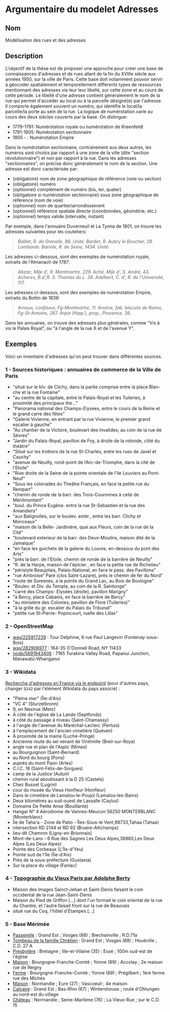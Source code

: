 # Argumentaire du modelet Adresses

## Nom
Modélisation des rues et des adresses

## Description

L'objectif de la thèse est de proposer une approche pour créer une base de connaissances d'adresses et de rues allant de la fin du XVIIIe siècle aux années 1950, sur la ville de Paris. Cette base doit notamment pouvoir servir à géocoder spatialement et temporellement différents types de ressources mentionnant des adresses via leur leur libellé, sur cette zone et au cours de cette période. Le libellé d'une adresse contient généralement le nom de la rue qui permet d'accéder au local ou à la parcelle désigné(e) par l'adresse. Il comporte également souvent un numéro, qui identifie le local/la parcelle/la porte au sein de la rue. La logique de numérotation varie au cours des deux siècles couverts par la base. On distingue:
* 1779-1791: Numérotation royale ou numérotation de Kreenfeldt
* 1791-1805: Numérotation sectionnaire
* 1805 - : Numérotation Empire

Dans la numérotation sectionnaire, contrairement aux deux autres, les numéros sont choisis par rapport à une zone de la ville (dite "section révolutionnaire") et non par rapport à la rue. Dans les adresses "sectionnaires", on précise donc généralement le nom de la section. 
Une adresse est donc caractérisée par:
- {obligatoire} nom de zone géographique de référence (voie ou section)
- {obligatoire} numéro
- {optionnel} complément de numéro (bis, ter, quater)
- {obligatoire si numérotation sectionnaire} sous zone géographique de référence (nom de voie)
- {optionnel} nom de quartier/arrondissement
- {optionnel} référence spatiale directe (coordonnées, géométrie, etc.)
- {optionnel} temps valide (intervalle, instant)

Par exemple, dans l'annuaire Duverneuil et La Tynna de 1801, on trouve les adresses suivantes pour les couteliers:
>*Baillet, R. de Grenelle, 86. Unité.
Bardet, R. Aubry le Boucher, 28. Lombards.
Bariole, R. de Seine, 1434. Unité.*

Les adresses ci-dessous, sont des exemples de numérotation royale, extraits de l'Almanach de 1787:
>*Abzac, Miſe d', R. Montmartre, 229.
Aché, Miſe d', S. André, 43.
Acheres, B.d',R. S. Thomas du L. 38.
Adelbert, C. d', R. de l'Université, 117.*

Les adresses ci-dessous, sont des exemples de numérotation Empire, extraits du Bottin de 1838:
>*Arnoux, confiseur, Fg-Montmartre, 11.
Arsène, fab. biscuits de Reims, Fg-St-Antoine, 267.
Arpin (Hipp.), prop., Provence, 36.*

Dans les annuaires, on trouve des adresses plus générales, comme "Vis à vis le Palais Royal", ou "à l'angle de la rue X et de l'avenue Y". 

## Exemples

Voici un inventaire d'adresses qu'on peut trouver dans différentes sources.

### 1 - Sources historiques : annuaires de commerce de la Ville de Paris 
- "situé sur le blv. de Clichy, dans la partie comprise entre la place Blan- che et la rue Fontaine"
- "au centre de la capitale, entre le Palais-Royal et les Tuileries, à proximité des principaux the..."
- "Panorama national des Champs-Elysees, entre le cours de la Reine et le grand carre des fêtes"
- "Galerie Vivienne, en entrant par la rue Vivienne, le premier grand escalier à gauche"
- "Au chantier de la Victoire, boulevart des Invalides, au coin de la rue de Sèvres"
- "Jardin du Palais-Royal, pavillon de Foy, à droite de la rotonde, côté du théâtre"
- "Situé sur les trottoirs de la rue St-Charles, entre les rues de Javel et Cauchy"
- "avenue de Neuilly, rond-point de l’Arc-de-Triomphe, dans la cité de l'Etoile"
- "Rive droite de la Seine de la pointe orientale de l'ile Louviers au Pont-Neuf"
- "Sous les colonades du Theâtre Français, en face la petite rue du Rempart"
- "chemin de ronde de la barr. des Trois-Couronnes à celle de Ménilmontant"
- "boul. du Prince Eugène. entre la rue St-Sebastien et la rue des Amandiers"
- "aux Batignolles, sur le boulev. extér., entre les barr. Clichy et Monceaux"
- "maison de la Belle- Jardiniére, quai aux Fleurs, coin de la rue de la Cité"
- "boulevard exterieur de la barr. des Deux-Moulins, maison dité de la Jamaique"
- "en face les guichets de la galerie du Louvre, en-dessous du pont des Arts"
- "près la barr. de l'Etoile, chemin de ronde de la barrière de Neuilly"
- "R. de la Harpe, maison de l'épicier , en face la petite rue de Richelieu"
- "péristyle Beaujolais, Palais-National, en face le pass. des Pavillons"
- "rue Ambroise“ Paré (clos Saint-Lazare), près le chemin de fer du Nord"
- "route de Suresnes, a la pointe du Grand Lac, au Bois de Boulogne"
- "Boulev. et Div. du Temple, au coin de la R. Saintonge"
- "carré des Champs- Elysées (droite), pavillon Marigny"
- "à Bercy, place Cabanis, en face la barrière de Bercy"
- "au ministère des Colonies, pavillon de Flore (Tuileries)"
- "à la grille du gr. escalier du Palais du Tribunat"
- "petite rue St-Pierre- Popincourt, ruelle des Lillas"

### 2 - OpenStreetMap
* [way/225917239](https://www.openstreetmap.org/way/225917239) : Tour Delphine, 6 rue Paul Langevin (Fontenay-sous-Bois)
* [way/282906977](https://www.openstreetmap.org/way/282906977) :  164-35 O'Donnell Road, NY 11433
* [node/5691943406](https://www.openstreetmap.org/node/5691943406) : 7165 Turakina Valley Road, Papanui Junction, Manawatū-Whanganui

### 3 - Wikidata
[Recherche d'adresses en France via le endpoint](https://query.wikidata.org/#SELECT%20%3Fadresse%20%3FcomLabel%20WHERE%20%7B%0A%20%20%20%20SERVICE%20wikibase%3Alabel%20%7B%20bd%3AserviceParam%20wikibase%3Alanguage%20%22fr%22.%20%7D%0A%20%20%3Fe%20wdt%3AP17%20wd%3AQ142.%0A%20%20%3Fe%20wdt%3AP6375%20%3Fadresse.%0A%20%20OPTIONAL%20%7B%3Fe%20wdt%3AP131%20%3Fcom%7D%0A%7D) (pour d'autres pays, changer ```Q142``` par l'élément Wikidata du pays associé) :
- "Pleine mer" (Île-d'Aix)
- "VC 4" (Sturzelbronn)
- 9, en Nexirue	(Metz)
- À côté de l'église de La Lande (Septfonds)
- à côté du passage à niveau (Saint-Chamassy)
- à l'angle de l'avenue du Maréchal-Leclerc	(Pertuis)
- à l'emplacement de l'ancien cimetière (Quéven)
- À proximité de la mairie (Luché-Pringé)
- Ancienne route du sel venant de Vintimille (Breil-sur-Roya)
- angle rue et plan de l'Aspic (Nîmes)
- au Bourguignon (Saint-Bernard)
- au Nord du bourg (Pons)
- auprès du mont Paon (Arles)
- C.I.C. 16 (Saint-Félix-de-Sorgues)
- camp de la Justice (Autun)
- chemin rural aboutissant à la D 25 (Castels)
- Chez Busset (Lugrin)
- cour du musée du Vieux Honfleur (Honfleur)
- Dans le cimetière de Lamalou-le-Poujol (Lamalou-les-Bains)
- Deux kilomètres au sud-ouest de Lassalle (Caylus)
- Domaine De Petite Anse (Bouillante)
- Hangar N° 4 Aérodrome de Vannes-Meucon 56250 MONTERBLANC (Monterblanc)
- Île de Taha'a - Zone de Patio - Îles-Sous-le Vent,98733,Tahaa (Tahaa)
- intersection RD 2144 et RD 92 (Bruère-Allichamps)
- lieu-dit Chamron (Ligny-en-Brionnais)
- Mont-de-Lans - 6 Rue des Sagnes Les Deux Alpes,38860,Les Deux Alpes (Les Deux Alpes)
- Pointe des Corbeaux (L'Île-d'Yeu)
- Pointe sud de l'île (Île-d'Aix)
- Près de la sous-préfecture (Gustavia)
- Sur la place du village (Fanlac)

### 4 - [Topographie du Vieux Paris par Adolphe Berty](https://gallica.bnf.fr/ark:/12148/bpt6k220710c)
- Maison des Images Sainct-Jehan et Saint-Denis faisant le coin occidental de la rue Jean-Saint-Denis
- Maison du Pied de Griffon [...] dont l'un formait le coin oriental de la rue du Chantre, et l'autre faisait front sur la rue de Beauvais
- situé rue du Coq, l'hôtel d'Étampes [...]

### 5 - Base Mérimée
- [Passerelle](https://www.pop.culture.gouv.fr/notice/merimee/IA00126986) : Grand Est ; Vosges (88) ; Brechainville ; R.D.71a 
- [Tombeau de la famille Chrétien](https://www.pop.culture.gouv.fr/notice/palissy/IM88000325) : Grand Est ; Vosges (88) ; Houéville ; C.D. 27 A
- [Presbytère](https://www.pop.culture.gouv.fr/notice/merimee/IA00007311) : Bretagne ; Ille-et-Vilaine (35) ; Essé ; 100m sud-est de l'église
- [Maison](https://www.pop.culture.gouv.fr/notice/merimee/IA00002766) : Bourgogne-Franche-Comté ; Yonne (89) ; Accolay ; 2e maison rue de Reigny
- [Ferme](https://www.pop.culture.gouv.fr/notice/merimee/IA00002696) : Bourgogne-Franche-Comté ; Yonne (89) ; Prégilbert ; 1ère ferme rue des Miches
- [Maison](https://www.pop.culture.gouv.fr/notice/merimee/IA00017048) : Normandie ; Eure (27) ; Vascoeuil ; 4e maison
- [Calvaire](https://www.pop.culture.gouv.fr/notice/merimee/IA00061843) : Grand Est ; Bas-Rhin (67) ; Wintershouse ; route d'Ohlungen au nord-est du village
- [Château](https://www.pop.culture.gouv.fr/notice/merimee/IA00019815) : Normandie ; Seine-Maritime (76) ; La Vieux-Rue ; sur le C.D. 15

